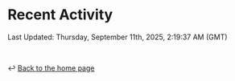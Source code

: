 # Recent Activity

<!--RECENT_ACTIVITY:start-->
<!--RECENT_ACTIVITY:end-->

<!--RECENT_ACTIVITY:last_update-->
Last Updated: Thursday, September 11th, 2025, 2:19:37 AM (GMT)
<!--RECENT_ACTIVITY:last_update_end-->

<br>

↩️ [Back to the home page](/README.md)

